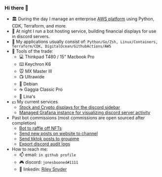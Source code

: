 ### Hi there 👋

- 🏛️ During the day I manage an enterprise [AWS platform](https://about.gitlab.com/topics/devops/what-is-a-devops-platform-engineer/) using Python, CDK, Terraform, and more.
- 🔭 At night I run a bot hosting service, building financial displays for use in discord servers.
- 🐍 My applications usually consist of: `Python/Go/Zsh, Linux/Containers, Terraform/CDK, DigitalOcean/GithubActions/AWS`
- :wrench: Tools of the trade:
  - 💻 Thinkpad T480 / 15" Macbook Pro
  - ⌨️ Keychron K6
  - 🐭 MX Master III
  - 📺 Ultrawide
  - 🐧 Debian
  - ☕️ Gaggia Classic Pro
  - 🌮 Lina's
- :dollar: My  current services
  - [Stock and Crypto displays for the discord sidebar](https://github.com/rssnyder/discord-stock-ticker)
  - [Managed Grafana instance for visualizing discord server activity](https://github.com/rssnyder/discord-nerd-stats)
- Past bot commissions (most commissions are open sourced after completion)
  - [Bot to raffle off NFTs](https://github.com/rssnyder/rmrk-events)
  - [Send new posts on website to channel](https://github.com/rssnyder/wilderworld-zines)
  - [Send tiktok posts to groupme](https://github.com/rssnyder/bones-day)
  - [Export discord audit logs](https://github.com/rssnyder/discord-auditlog-export)
- How to reach me:
  - 📫 email: `in github profile`
  - 🎮 discord: `jonesbooned#1111`
  - 🤵 linkedin: [Riley Snyder](https://www.linkedin.com/in/rileysnyder/)
